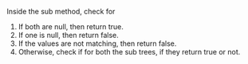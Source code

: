Inside the sub method, check for 
1. If both are null, then return true.
2. If one is null, then return false.
3. If the values are not matching, then return false.
4. Otherwise, check if for both the sub trees, if they return true or not.